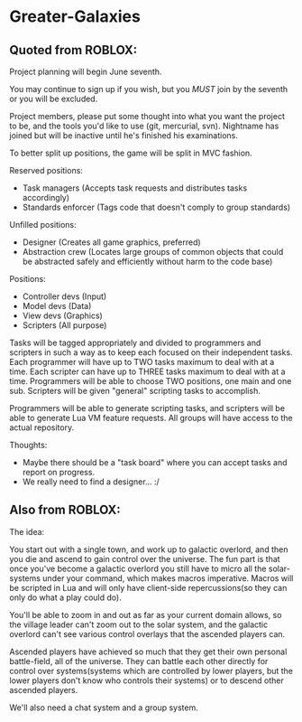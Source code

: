 Greater-Galaxies
================

Quoted from ROBLOX:
-------------------
Project planning will begin June seventh.

You may continue to sign up if you wish, but you _MUST_ join by the seventh or you will be excluded.

Project members, please put some thought into what you want the project to be, and the tools you'd like to use (git, mercurial, svn). Nightname has joined but will be inactive until he's finished his examinations.

To better split up positions, the game will be split in MVC fashion.

Reserved positions:
- Task managers (Accepts task requests and distributes tasks accordingly)
- Standards enforcer (Tags code that doesn't comply to group standards)

Unfilled positions:
- Designer (Creates all game graphics, preferred)
- Abstraction crew (Locates large groups of common objects that could be abstracted safely and efficiently without harm to the code base)

Positions:
- Controller devs (Input)
- Model devs (Data)
- View devs (Graphics)
- Scripters (All purpose)

Tasks will be tagged appropriately and divided to programmers and scripters in such a way as to keep each focused on their independent tasks. Each programmer will have up to TWO tasks maximum to deal with at a time. Each scripter can have up to THREE tasks maximum to deal with at a time. Programmers will be able to choose TWO positions, one main and one sub. Scripters will be given "general" scripting tasks to accomplish.

Programmers will be able to generate scripting tasks, and scripters will be able to generate Lua VM feature requests. All groups will have access to the actual repository.

Thoughts:
- Maybe there should be a "task board" where you can accept tasks and report on progress.
- We really need to find a designer... :/

Also from ROBLOX:
-----------------
The idea:

You start out with a single town, and work up to galactic overlord, and then you die and ascend to gain control over the universe. The fun part is that once you've become a galactic overlord you still have to micro all the solar-systems under your command, which makes macros imperative. Macros will be scripted in Lua and will only have client-side repercussions(so they can only do what a play could do).

You'll be able to zoom in and out as far as your current domain allows, so the village leader can't zoom out to the solar system, and the galactic overlord can't see various control overlays that the ascended players can.

Ascended players have achieved so much that they get their own personal battle-field, all of the universe. They can battle each other directly for control over systems(systems which are controlled by lower players, but the lower players don't know who controls their systems) or to descend other ascended players.

We'll also need a chat system and a group system.
